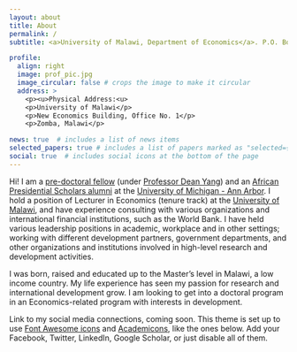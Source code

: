 ```yaml
---
layout: about
title: About
permalink: /
subtitle: <a>University of Malawi, Department of Economics</a>. P.O. Box 280, Zomba. <u>Phone:</u> +265 993 863 439. <u>Email:</u> lastonpmanja@gmail.com | lmanja@unima.ac.mw.

profile:
  align: right
  image: prof_pic.jpg
  image_circular: false # crops the image to make it circular
  address: >
    <p><u>Physical Address:<u>
    <p>University of Malawi</p>
    <p>New Economics Building, Office No. 1</p>
    <p>Zomba, Malawi</p>

news: true  # includes a list of news items
selected_papers: true # includes a list of papers marked as "selected={true}"
social: true  # includes social icons at the bottom of the page
---
```


Hi! I am a [pre-doctoral fellow](https://fordschool.umich.edu/mozambique-research/research-team) (under [Professor Dean Yang](https://fordschool.umich.edu/faculty/dean-yang)) and an [African Presidential Scholars alumni](https://ii.umich.edu/asc/umaps/fellows/winter22-umaps.html) at the [University of Michigan - Ann Arbor](https://umich.edu/). I hold a position of Lecturer in Economics (tenure track) at the [University of Malawi](https://www.unima.ac.mw/departments/economics), and have experience consulting with various organizations and international financial institutions, such as the World Bank. I have held various leadership positions in academic, workplace and in other settings; working with different development partners, government departments, and other organizations and institutions involved in high-level research and development activities.

I was born, raised and educated up to the Master’s level in Malawi, a low income country. My life experience has seen my passion for research and international development grow.  I am looking to get into a doctoral program in an Economics-related program with interests in development.

Link to my social media connections, coming soon. This theme is set up to use [Font Awesome icons](http://fortawesome.github.io/Font-Awesome/) and [Academicons](https://jpswalsh.github.io/academicons/), like the ones below. Add your Facebook, Twitter, LinkedIn, Google Scholar, or just disable all of them.
